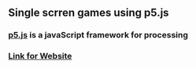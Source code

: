 ## Single scrren games using p5.js
### [p5.js](https://p5js.org/) is a javaScript framework for processing
### [Link for Website](https://yash0530.github.io/p5.js-Games/)
